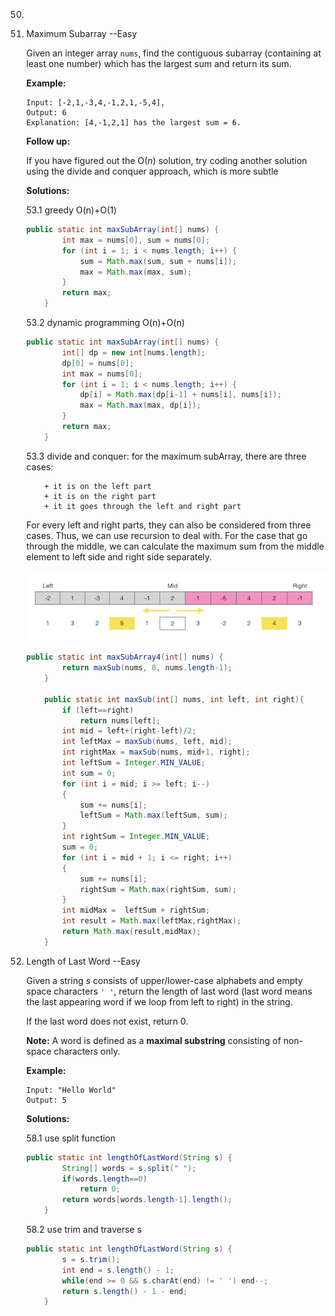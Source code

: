 50. 





53. Maximum Subarray  --Easy

    Given an integer array `nums`, find the contiguous subarray (containing at least one number) which has the largest sum and return its sum.

    **Example:**

    ```
    Input: [-2,1,-3,4,-1,2,1,-5,4],
    Output: 6
    Explanation: [4,-1,2,1] has the largest sum = 6.
    ```

    **Follow up:**

    If you have figured out the O(*n*) solution, try coding another solution using the divide and conquer approach, which is more subtle

    **Solutions:**

    53.1 greedy  O(n)+O(1)

    ```java
    public static int maxSubArray(int[] nums) {
            int max = nums[0], sum = nums[0];
            for (int i = 1; i < nums.length; i++) {
                sum = Math.max(sum, sum + nums[i]);
                max = Math.max(max, sum);
            }
            return max;
        }
    ```

    53.2 dynamic programming  O(n)+O(n)

    ```java
    public static int maxSubArray(int[] nums) {
            int[] dp = new int[nums.length];
            dp[0] = nums[0];
            int max = nums[0];
            for (int i = 1; i < nums.length; i++) {
                dp[i] = Math.max(dp[i-1] + nums[i], nums[i]);
                max = Math.max(max, dp[i]);
            }
            return max;
        }
    ```

    53.3 divide and conquer: for the maximum subArray, there are three cases:

    		+ it is on the left part
    		+ it is on the right part
    		+ it it goes through the left and right part

    For every left and right parts, they can also be considered from three cases. Thus, we can use recursion to deal with. For the case that go through the middle, we can calculate the maximum sum from the middle element to left side and right side separately.

    <img src = "../img/51-55-1.png" />

    ```java
    public static int maxSubArray4(int[] nums) {
            return maxSub(nums, 0, nums.length-1);
        }
    
        public static int maxSub(int[] nums, int left, int right){
            if (left==right)
                return nums[left];
            int mid = left+(right-left)/2;
            int leftMax = maxSub(nums, left, mid);
            int rightMax = maxSub(nums, mid+1, right);
            int leftSum = Integer.MIN_VALUE;
            int sum = 0;
            for (int i = mid; i >= left; i--)
            {
                sum += nums[i];
                leftSum = Math.max(leftSum, sum);
            }
            int rightSum = Integer.MIN_VALUE;
            sum = 0;
            for (int i = mid + 1; i <= right; i++)
            {
                sum += nums[i];
                rightSum = Math.max(rightSum, sum);
            }
            int midMax =  leftSum + rightSum;
            int result = Math.max(leftMax,rightMax);
            return Math.max(result,midMax);
        }
    ```



58. Length of Last Word   --Easy

    Given a string *s* consists of upper/lower-case alphabets and empty space characters `' '`, return the length of last word (last word means the last appearing word if we loop from left to right) in the string.

    If the last word does not exist, return 0.

    **Note:** A word is defined as a **maximal substring** consisting of non-space characters only.

    **Example:**

    ```
    Input: "Hello World"
    Output: 5
    ```

    **Solutions:**

    58.1 use split function

    ```java
    public static int lengthOfLastWord(String s) {
            String[] words = s.split(" ");
            if(words.length==0)
                return 0;
            return words[words.length-1].length();
        }
    ```

    58.2 use trim and traverse s

    ```java
    public static int lengthOfLastWord(String s) {
            s = s.trim();
            int end = s.length() - 1;
            while(end >= 0 && s.charAt(end) != ' ') end--;
            return s.length() - 1 - end;
        }
    ```
